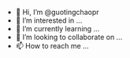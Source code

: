 - 👋 Hi, I’m @guotingchaopr
- 👀 I’m interested in ...
- 🌱 I’m currently learning ...
- 💞️ I’m looking to collaborate on ...
- 📫 How to reach me ...

<!---
guotingchaopr/guotingchaopr is a ✨ special ✨ repository because its `README.md` (this file) appears on your GitHub profile.
You can click the Preview link to take a look at your changes.
--->
